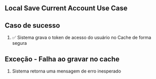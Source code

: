 ## Local Save Current Account Use Case

## Caso de sucesso
1. ✅ Sistema grava o token de acesso do usuário no Cache de forma segura

## Exceção - Falha ao gravar no cache
1. Sistema retorna uma mensagem de erro inesperado